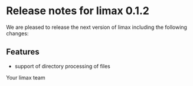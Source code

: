 # Release notes for limax 0.1.2

We are pleased to release the next version of limax including the 
following changes:

## Features
- support of directory processing of files

Your limax team
